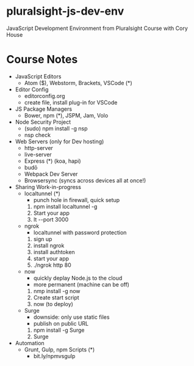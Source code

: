 # pluralsight-js-dev-env
JavaScript Development Environment from Pluralsight Course with Cory House

# Course Notes
* JavaScript Editors
  * Atom ($), Webstorm, Brackets, VSCode (*)
* Editor Config
  * editorconfig.org
  * create file, install plug-in for VSCode
* JS Package Managers
  * Bower, npm (*), JSPM, Jam, Volo
* Node Security Project
  * (sudo) npm install -g nsp
  * nsp check
* Web Servers (only for Dev hosting)
  * http-server
  * live-server
  * Express (*) (koa, hapi)
  * budō
  * Webpack Dev Server
  * Browsersync (syncs across devices all at once!)
* Sharing Work-in-progress
  * localtunnel (*)
    * punch hole in firewall, quick setup
    1. npm install localtunnel -g
    2. Start your app
    3. lt --port 3000
  * ngrok
    * localtunnel with password protection
    1. sign up
    2. install ngrok
    3. install authtoken
    4. start your app
    5. ./ngrok http 80
  * now
    * quickly deplay Node.js to the cloud
    * more permanent (machine can be off)
    1. nmp install -g now
    2. Create start script
    3. now (to deploy)
  * Surge
    * downside: only use static files
    * publish on public URL
    1. npm install -g Surge
    2. Surge
* Automation
  * Grunt, Gulp, npm Scripts (*)
    * bit.ly/npmvsgulp

